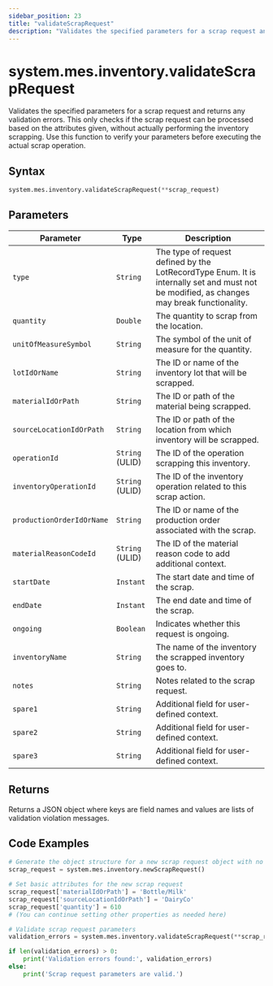 ```yaml
---
sidebar_position: 23
title: "validateScrapRequest"
description: "Validates the specified parameters for a scrap request and returns any validation errors."
---
```


# system.mes.inventory.validateScrapRequest

Validates the specified parameters for a scrap request and returns any validation errors. This only checks if the scrap request can be processed based on the attributes given, without actually performing the inventory scrapping. Use this function to verify your parameters before executing the actual scrap operation.

## Syntax

```python
system.mes.inventory.validateScrapRequest(**scrap_request)
```

## Parameters

| Parameter                 | Type            | Description                                                                                                                               |
| ------------------------- | --------------- | ----------------------------------------------------------------------------------------------------------------------------------------- |
| `type`                    | `String`        | The type of request defined by the LotRecordType Enum. It is internally set and must not be modified, as changes may break functionality. |
| `quantity`                | `Double`        | The quantity to scrap from the location.                                                                                                  |
| `unitOfMeasureSymbol`     | `String`        | The symbol of the unit of measure for the quantity.                                                                                       |
| `lotIdOrName`             | `String`        | The ID or name of the inventory lot that will be scrapped.                                                                                |
| `materialIdOrPath`        | `String`        | The ID or path of the material being scrapped.                                                                                            |
| `sourceLocationIdOrPath`  | `String`        | The ID or path of the location from which inventory will be scrapped.                                                                     |
| `operationId`             | `String` (ULID) | The ID of the operation scrapping this inventory.                                                                                         |
| `inventoryOperationId`    | `String` (ULID) | The ID of the inventory operation related to this scrap action.                                                                           |
| `productionOrderIdOrName` | `String`        | The ID or name of the production order associated with the scrap.                                                                         |
| `materialReasonCodeId`    | `String` (ULID) | The ID of the material reason code to add additional context.                                                                             |
| `startDate`               | `Instant`       | The start date and time of the scrap.                                                                                                     |
| `endDate`                 | `Instant`       | The end date and time of the scrap.                                                                                                       |
| `ongoing`                 | `Boolean`       | Indicates whether this request is ongoing.                                                                                                |
| `inventoryName`           | `String`        | The name of the inventory the scrapped inventory goes to.                                                                                 |
| `notes`                   | `String`        | Notes related to the scrap request.                                                                                                       |
| `spare1`                  | `String`        | Additional field for user-defined context.                                                                                                |
| `spare2`                  | `String`        | Additional field for user-defined context.                                                                                                |
| `spare3`                  | `String`        | Additional field for user-defined context.                                                                                                |

## Returns

Returns a JSON object where keys are field names and values are lists of validation violation messages.

## Code Examples

```python
# Generate the object structure for a new scrap request object with no initial arguments
scrap_request = system.mes.inventory.newScrapRequest()

# Set basic attributes for the new scrap request
scrap_request['materialIdOrPath'] = 'Bottle/Milk'
scrap_request['sourceLocationIdOrPath'] = 'DairyCo'
scrap_request['quantity'] = 610
# (You can continue setting other properties as needed here)

# Validate scrap request parameters
validation_errors = system.mes.inventory.validateScrapRequest(**scrap_request)

if len(validation_errors) > 0:
    print('Validation errors found:', validation_errors)
else:
    print('Scrap request parameters are valid.')
```
